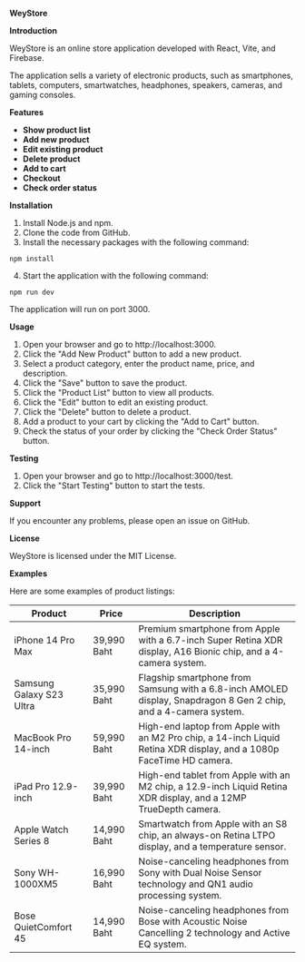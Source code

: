 **WeyStore**

**Introduction**

WeyStore is an online store application developed with React, Vite, and Firebase.

The application sells a variety of electronic products, such as smartphones, tablets, computers, smartwatches, headphones, speakers, cameras, and gaming consoles.

**Features**

* **Show product list**
* **Add new product**
* **Edit existing product**
* **Delete product**
* **Add to cart**
* **Checkout**
* **Check order status**

**Installation**

1. Install Node.js and npm.
2. Clone the code from GitHub.
3. Install the necessary packages with the following command:

```
npm install
```

4. Start the application with the following command:

```
npm run dev
```

The application will run on port 3000.

**Usage**

1. Open your browser and go to http://localhost:3000.
2. Click the "Add New Product" button to add a new product.
3. Select a product category, enter the product name, price, and description.
4. Click the "Save" button to save the product.
5. Click the "Product List" button to view all products.
6. Click the "Edit" button to edit an existing product.
7. Click the "Delete" button to delete a product.
8. Add a product to your cart by clicking the "Add to Cart" button.
9. Check the status of your order by clicking the "Check Order Status" button.

**Testing**

1. Open your browser and go to http://localhost:3000/test.
2. Click the "Start Testing" button to start the tests.

**Support**

If you encounter any problems, please open an issue on GitHub.

**License**

WeyStore is licensed under the MIT License.

**Examples**

Here are some examples of product listings:


Product | Price | Description
------- | -------- | --------
iPhone 14 Pro Max | 39,990 Baht | Premium smartphone from Apple with a 6.7-inch Super Retina XDR display, A16 Bionic chip, and a 4-camera system.
Samsung Galaxy S23 Ultra | 35,990 Baht | Flagship smartphone from Samsung with a 6.8-inch AMOLED display, Snapdragon 8 Gen 2 chip, and a 4-camera system.
MacBook Pro 14-inch | 59,990 Baht | High-end laptop from Apple with an M2 Pro chip, a 14-inch Liquid Retina XDR display, and a 1080p FaceTime HD camera.
iPad Pro 12.9-inch | 39,990 Baht | High-end tablet from Apple with an M2 chip, a 12.9-inch Liquid Retina XDR display, and a 12MP TrueDepth camera.
Apple Watch Series 8 | 14,990 Baht | Smartwatch from Apple with an S8 chip, an always-on Retina LTPO display, and a temperature sensor.
Sony WH-1000XM5 | 16,990 Baht | Noise-canceling headphones from Sony with Dual Noise Sensor technology and QN1 audio processing system.
Bose QuietComfort 45 | 14,990 Baht | Noise-canceling headphones from Bose with Acoustic Noise Cancelling 2 technology and Active EQ system.


